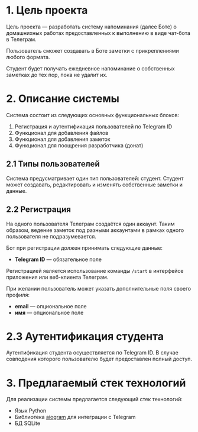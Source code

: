 # 1. Цель проекта

Цель проекта — разработать систему напоминания (далее Боте) о домашнихных работах предоставленных к выполнению в виде чат-бота в Телеграм.

Пользователь сможет создавать в Боте заметки с прикреплениями любого формата.

Студент будет получать ежедневное напоминание о собственных заметках до тех пор, пока не удалит их.

# 2. Описание системы

Система состоит из следующих основных функциональных блоков:

1. Регистрация и аутентификация пользователей по Telegram ID
2. Функционал для добавления файлов
3. Функционал для добавления заметок
4. Функционал для поощрения разработчика (донат)

## 2.1 Типы пользователей

Система предусматривает один тип пользователей: студент. Студент может создавать, редактировать и изменять собственные заметки и данные.

## 2.2 Регистрация

На одного пользователя Телеграм создаётся один аккаунт. Таким образом, ведение заметок под разными аккаунтами в рамках одного пользователя не подразумевается.

Бот при регистрации должен принимать следующие данные:

* **Telegram ID** — обязательное поле

Регистрацией является использование команды `/start` в интерфейсе приложения или веб-клиента Телеграм.

При желании пользователь может указать дополнительные поля своего профиля:

* **email** — опциональное поле
* **имя** — опциональное поле

# 2.3 Аутентификация студента

Аутентификация студента осуществляется по Telegram ID. В случае совподения которого пользователю будет предоставлен полный доступ.

# 3. Предлагаемый стек технологий

Для реализации системы предлагается следующий стек технологий:

* Язык Python
* Библиотека [aiogram](https://github.com/aiogram/aiogram) для интеграции с Telegram
* БД SQLite